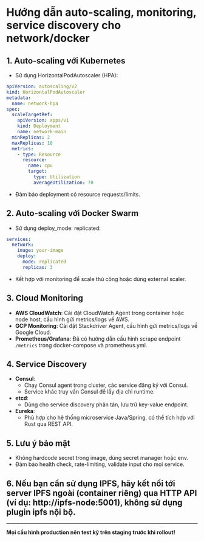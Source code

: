 # Hướng dẫn auto-scaling, monitoring, service discovery cho network/docker

## 1. Auto-scaling với Kubernetes

- Sử dụng HorizontalPodAutoscaler (HPA):
```yaml
apiVersion: autoscaling/v2
kind: HorizontalPodAutoscaler
metadata:
  name: network-hpa
spec:
  scaleTargetRef:
    apiVersion: apps/v1
    kind: Deployment
    name: network-main
  minReplicas: 2
  maxReplicas: 10
  metrics:
    - type: Resource
      resource:
        name: cpu
        target:
          type: Utilization
          averageUtilization: 70
```
- Đảm bảo deployment có resource requests/limits.

## 2. Auto-scaling với Docker Swarm

- Sử dụng deploy_mode: replicated:
```yaml
services:
  network:
    image: your-image
    deploy:
      mode: replicated
      replicas: 3
```
- Kết hợp với monitoring để scale thủ công hoặc dùng external scaler.

## 3. Cloud Monitoring

- **AWS CloudWatch**: Cài đặt CloudWatch Agent trong container hoặc node host, cấu hình gửi metrics/logs về AWS.
- **GCP Monitoring**: Cài đặt Stackdriver Agent, cấu hình gửi metrics/logs về Google Cloud.
- **Prometheus/Grafana**: Đã có hướng dẫn cấu hình scrape endpoint `/metrics` trong docker-compose và prometheus.yml.

## 4. Service Discovery

- **Consul**:
  - Chạy Consul agent trong cluster, các service đăng ký với Consul.
  - Service khác truy vấn Consul để lấy địa chỉ runtime.
- **etcd**:
  - Dùng cho service discovery phân tán, lưu trữ key-value endpoint.
- **Eureka**:
  - Phù hợp cho hệ thống microservice Java/Spring, có thể tích hợp với Rust qua REST API.

## 5. Lưu ý bảo mật
- Không hardcode secret trong image, dùng secret manager hoặc env.
- Đảm bảo health check, rate-limiting, validate input cho mọi service.

## 6. Nếu bạn cần sử dụng IPFS, hãy kết nối tới server IPFS ngoài (container riêng) qua HTTP API (ví dụ: http://ipfs-node:5001), không sử dụng plugin ipfs nội bộ.

---
**Mọi cấu hình production nên test kỹ trên staging trước khi rollout!** 